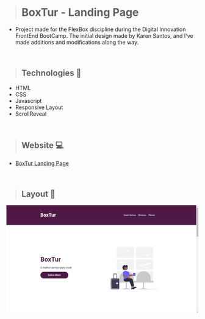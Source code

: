 ># BoxTur - Landing Page

* Project made for the FlexBox discipline during the Digital Innovation FrontEnd BootCamp. The initial design made by Karen Santos, and
I've made additions and modifications along the way.

<br>

>## Technologies 🧰
+ HTML
+ CSS
+ Javascript
+ Responsive Layout
+ ScrollReveal

<br>

>## Website 💻
+ [BoxTur Landing Page](https://boxtur-landingpage.netlify.app/)

<br>

>## Layout 🎥

<img src="https://github.com/giselle-ferreira/BoxTur-LandingPage/blob/main/assets/flex-box-project.gif" />

>

